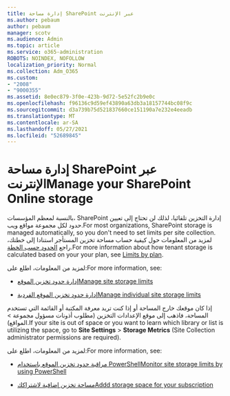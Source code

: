 ```yaml
---
title: إدارة مساحة SharePoint عبر الإنترنت
ms.author: pebaum
author: pebaum
manager: scotv
ms.audience: Admin
ms.topic: article
ms.service: o365-administration
ROBOTS: NOINDEX, NOFOLLOW
localization_priority: Normal
ms.collection: Adm_O365
ms.custom:
- "2008"
- "9000355"
ms.assetid: 8e0ec879-3f0e-423b-9d72-5e52fc2b9e0c
ms.openlocfilehash: f96136c9d59ef43890a63db3a18157744bc08f9c
ms.sourcegitcommit: d3a739b75d521837660ce151190a7e232e4eeadb
ms.translationtype: MT
ms.contentlocale: ar-SA
ms.lasthandoff: 05/27/2021
ms.locfileid: "52689845"
---
```

# <a name="manage-your-sharepoint-online-storage"></a><span data-ttu-id="4aa97-102">إدارة مساحة SharePoint عبر الإنترنت</span><span class="sxs-lookup"><span data-stu-id="4aa97-102">Manage your SharePoint Online storage</span></span>

<span data-ttu-id="4aa97-103">بالنسبة لمعظم المؤسسات، SharePoint إدارة التخزين تلقائيا، لذلك لن تحتاج إلى تعيين حدود لكل مجموعة مواقع ويب.</span><span class="sxs-lookup"><span data-stu-id="4aa97-103">For most organizations, SharePoint storage is managed automatically, so you don't need to set limits per site collection.</span></span> <span data-ttu-id="4aa97-104">لمزيد من المعلومات حول كيفية حساب مساحة تخزين المستأجر استنادا إلى خطتك، راجع [الحدود حسب الخطة](/office365/servicedescriptions/sharepoint-online-service-description/sharepoint-online-limits?redirectedfrom=MSDN#limits-by-plan).</span><span class="sxs-lookup"><span data-stu-id="4aa97-104">For more information about how tenant storage is calculated based on your your plan, see [Limits by plan](/office365/servicedescriptions/sharepoint-online-service-description/sharepoint-online-limits?redirectedfrom=MSDN#limits-by-plan).</span></span>

<span data-ttu-id="4aa97-105">لمزيد من المعلومات، اطلع على:</span><span class="sxs-lookup"><span data-stu-id="4aa97-105">For more information, see:</span></span>

- [<span data-ttu-id="4aa97-106">إدارة حدود تخزين الموقع</span><span class="sxs-lookup"><span data-stu-id="4aa97-106">Manage site storage limits</span></span>](/sharepoint/manage-site-collection-storage-limits)

- [<span data-ttu-id="4aa97-107">إدارة حدود تخزين الموقع الفردية</span><span class="sxs-lookup"><span data-stu-id="4aa97-107">Manage individual site storage limits</span></span>](/sharepoint/manage-site-collection-storage-limits#manage-individual-site-storage-limits)

<span data-ttu-id="4aa97-108">إذا كان موقعك خارج المساحة أو إذا كنت تريد معرفة المكتبة أو القائمة التي تستخدم المساحة، فاذهب إلى موقع الإعدادات التخزين (مطلوب أذونات مسؤول مجموعة  >   المواقع).</span><span class="sxs-lookup"><span data-stu-id="4aa97-108">If your site is out of space or you want to learn which library or list is utilizing the space, go to **Site Settings** > **Storage Metrics** (Site Collection administrator permissions are required).</span></span>

<span data-ttu-id="4aa97-109">لمزيد من المعلومات، اطلع على:</span><span class="sxs-lookup"><span data-stu-id="4aa97-109">For more information, see:</span></span>

- [<span data-ttu-id="4aa97-110">مراقبة حدود تخزين الموقع باستخدام PowerShell</span><span class="sxs-lookup"><span data-stu-id="4aa97-110">Monitor site storage limits by using PowerShell</span></span>](/sharepoint/manage-site-collection-storage-limits#monitor-site-storage-limits-by-using-powershell)

- [<span data-ttu-id="4aa97-111">مساحة تخزين إضافية لاشتراكك</span><span class="sxs-lookup"><span data-stu-id="4aa97-111">Addd storage space for your subscription</span></span>](/microsoft-365/commerce/add-storage-space) 
  